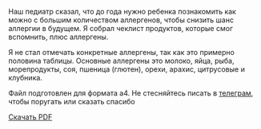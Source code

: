 Наш педиатр сказал, что до года нужно ребенка познакомить как можно с большим количеством аллергенов, чтобы снизить шанс аллергии в будущем. Я собрал чеклист продуктов, которые смог вспомнить, плюс аллергены. 

Я не стал отмечать конкретные аллергены, так как это примерно половина таблицы. Основные аллергены это молоко, яйца, рыба, морепродукты, соя, пшеница (глютен), орехи, арахис, цитрусовые и клубника.

Файл подготовлен для формата а4. Не стесняйтесь писать в [телеграм](https://t.me/olympysky), чтобы поругать или сказать спасибо

[Скачать PDF](./prikorm.pdf)